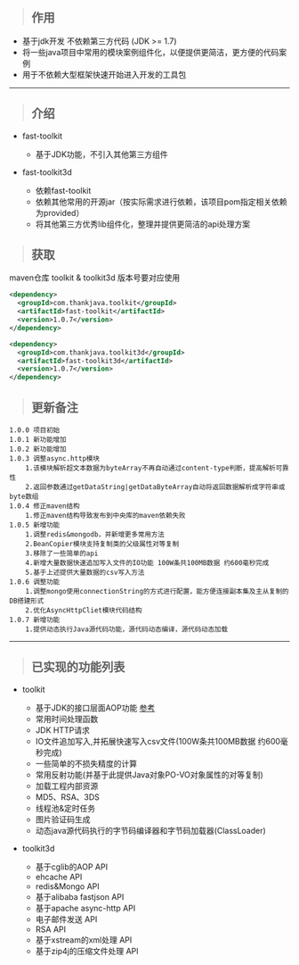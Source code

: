 > ## 作用
- 基于jdk开发 不依赖第三方代码 (JDK >= 1.7)
- 将一些java项目中常用的模块案例组件化，以便提供更简洁，更方便的代码案例
- 用于不依赖大型框架快速开始进入开发的工具包

---
> ## 介绍
- fast-toolkit
    - 基于JDK功能，不引入其他第三方组件

- fast-toolkit3d
    - 依赖fast-toolkit
    - 依赖其他常用的开源jar（按实际需求进行依赖，该项目pom指定相关依赖为provided）
    - 将其他第三方优秀lib组件化，整理并提供更简洁的api处理方案

> ## 获取
maven仓库
    toolkit & toolkit3d 版本号要对应使用
```xml
<dependency>
  <groupId>com.thankjava.toolkit</groupId>
  <artifactId>fast-toolkit</artifactId>
  <version>1.0.7</version>
</dependency>
```
```xml
<dependency>
  <groupId>com.thankjava.toolkit3d</groupId>
  <artifactId>fast-toolkit3d</artifactId>
  <version>1.0.7</version>
</dependency>
```

> ## 更新备注
```
1.0.0 项目初始
1.0.1 新功能增加
1.0.2 新功能增加
1.0.3 调整async.http模块
    1.该模块解析超文本数据为byteArray不再自动通过content-type判断，提高解析可靠性
    2.返回参数通过getDataString|getDataByteArray自动将返回数据解析成字符串或byte数组
1.0.4 修正maven结构
    1.修正maven结构导致发布到中央库的maven依赖失败
1.0.5 新增功能
    1.调整redis&mongodb，并新增更多常用方法
    2.BeanCopier模块支持复制类的父级属性对等复制
    3.移除了一些简单的api
    4.新增大量数据快速追加写入文件的IO功能 100W条共100MB数据 约600毫秒完成
    5.基于上述提供大量数据的csv写入方法
1.0.6 调整功能
    1.调整mongo使用connectionString的方式进行配置，能方便连接副本集及主从复制的DB搭建形式
    2.优化AsyncHttpCliet模块代码结构
1.0.7 新增功能
    1.提供动态执行Java源代码功能，源代码动态编译，源代码动态加载
```
---
> ## 已实现的功能列表

- toolkit
  - 基于JDK的接口层面AOP功能 [参考](https://www.thankjava.com/java/ef0d959aada9993d0d1469411f6086ec)
  - 常用时间处理函数
  - JDK HTTP请求
  - IO文件追加写入,并拓展快速写入csv文件(100W条共100MB数据 约600毫秒完成)
  - 一些简单的不损失精度的计算
  - 常用反射功能(并基于此提供Java对象PO-VO对象属性的对等复制)
  - 加载工程内部资源
  - MD5、RSA、3DS
  - 线程池&定时任务
  - 图片验证码生成
  - 动态java源代码执行的字节码编译器和字节码加载器(ClassLoader)
  
- toolkit3d
  - 基于cglib的AOP API
  - ehcache API
  - redis&Mongo API
  - 基于alibaba fastjson API
  - 基于apache async-http API
  - 电子邮件发送 API
  - RSA API
  - 基于xstream的xml处理 API
  - 基于zip4j的压缩文件处理 API
